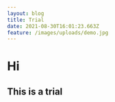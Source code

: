 ```yaml
---
layout: blog
title: Trial
date: 2021-08-30T16:01:23.663Z
feature: /images/uploads/demo.jpg
---
```

# Hi
## This is a trial
